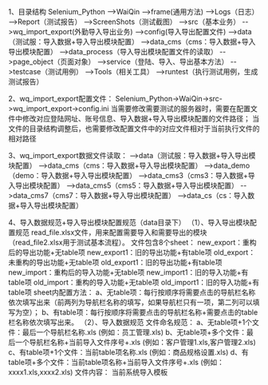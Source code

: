 1、目录结构
Selenium_Python
-->WaiQin
   -->frame(通用方法)
   -->Logs（日志）
   -->Report（测试报告）
   -->ScreenShots（测试截图）
   -->src（基本业务）
     -->wq_import_export(外勤导入导出业务)
        -->config(导入导出配置文件)
        -->data（测试服：导入数据+导入导出模块配置）
        -->data_cms（cms：导入数据+导入导出模块配置）
        -->data_process（导入导出模块配置文件的读取）
        -->page_object（页面对象）
        -->service（登陆、导入、导出基本方法）
   -->testcase（测试用例）
   -->Tools（相关工具）
   -->runtest（执行测试用例，生成测试报告）
   
 2、wq_import_export配置文件：
 Selenium_Python->WaiQin->src->wq_import_export->config.ini
 当需要修改需要测试的服务器时，需要在配置文件中修改对应登陆网址、账号信息、导入数据+导入导出模块配置的文件路径；
 当文件的目录结构调整后，也需要修改配置文件中的对应文件相对于当前执行文件的相对路径
 
 3、wq_import_export数据文件读取：
 -->data（测试服：导入数据+导入导出模块配置）
 -->data_cms（cms：导入数据+导入导出模块配置）
 -->data_demo（demo：导入数据+导入导出模块配置）
 -->data_cms3（cms3：导入数据+导入导出模块配置）
 -->data_cms5（cms5：导入数据+导入导出模块配置）
 -->data_cms7（cms7：导入数据+导入导出模块配置）
 -->data_cs（cs：导入数据+导入导出模块配置）
 
 4、导入数据规范+导入导出模块配置规范（data目录下）
 （1）、导入导出模块配置规范
    read_file.xlsx文件，用来配置需要导入和需要导出的模块（read_file2.xlsx用于测试基本流程）。
    文件包含8个sheet：
        new_export：重构后的导出功能+无table项
        new_export1：旧的导出功能+有table项
        old_export：未重构的导出功能+无table项
        old_export1：旧的导出功能+有table项
        new_import：重构后的导入功能+无table项
        new_import1：旧的导入功能+有table项
        old_import：重构的导入功能+无table项
        old_import1：旧的导入功能+有table项
    sheet内配置方法：
        a、无table项：每行按顺序将需要点击的导航栏名称依次填写出来（前两列为导航栏名称的填写，如果导航栏只有一项，第二列可以填写为空）；
        b、有table项：每行按顺序将需要点击的导航栏名称+需要点击的table栏名称依次填写出来。
 （2）、导入数据规范
       文件命名规范：
                  a、无table项+1个文件：最后一个导航栏名称.xls  (例如：员工管理.xls)
                  b、无table项+多个文件：最后一个导航栏名称+当前导入文件序号+.xls (例如：客户管理1.xls,客户管理2.xls)
                  c、有table项+1个文件：当前table项名称.xls  (例如：商品规格设置.xls)
                  d、有table项+多个文件：当前table项名称+当前导入文件序号+.xls (例如：xxxx1.xls,xxxx2.xls)
       文件内容：
                  当前系统导入模板
                  
 
 
 
 
 
 
 
 
 
 
 
 
 
 
 
 
 
